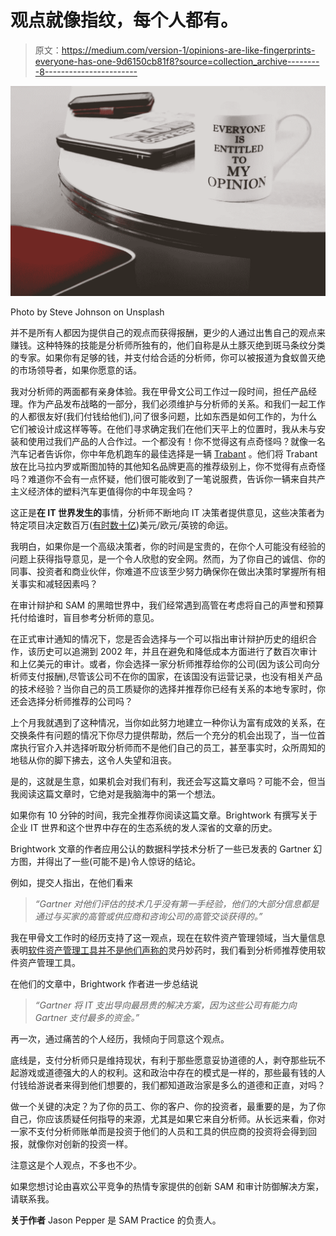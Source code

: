 # 观点就像指纹，每个人都有。

> 原文：<https://medium.com/version-1/opinions-are-like-fingerprints-everyone-has-one-9d6150cb81f8?source=collection_archive---------8----------------------->

![](img/397a25c1e08e919deb416b9c16164d1f.png)

Photo by Steve Johnson on Unsplash

并不是所有人都因为提供自己的观点而获得报酬，更少的人通过出售自己的观点来赚钱。这种特殊的技能是分析师所独有的，他们自称是从土豚灭绝到斑马条纹分类的专家。如果你有足够的钱，并支付给合适的分析师，你可以被报道为食蚁兽灭绝的市场领导者，如果你愿意的话。

我对分析师的两面都有亲身体验。我在甲骨文公司工作过一段时间，担任产品经理。作为产品发布战略的一部分，我们必须维护与分析师的关系。和我们一起工作的人都很友好(我们付钱给他们),问了很多问题，比如东西是如何工作的，为什么它们被设计成这样等等。在他们寻求确定我们在他们天平上的位置时，我从未与安装和使用过我们产品的人合作过。一个都没有！你不觉得这有点奇怪吗？就像一名汽车记者告诉你，你中年危机跑车的最佳选择是一辆 [Trabant](https://en.wikipedia.org/wiki/Trabant) 。他们将 Trabant 放在比马拉内罗或斯图加特的其他知名品牌更高的推荐级别上，你不觉得有点奇怪吗？难道你不会有一点怀疑，他们很可能收到了一笔说服费，告诉你一辆来自共产主义经济体的塑料汽车更值得你的中年现金吗？

这正是**在 IT 世界发生的**事情，分析师不断地向 IT 决策者提供意见，这些决策者为特定项目决定数百万([有时数十亿](https://www.theregister.co.uk/2019/10/26/microsoft_wins_jedi_deal))美元/欧元/英镑的命运。

我明白，如果你是一个高级决策者，你的时间是宝贵的，在你个人可能没有经验的问题上获得指导意见，是一个令人欣慰的安全网。然而，为了你自己的诚信、你的同事、投资者和商业伙伴，你难道不应该至少努力确保你在做出决策时掌握所有相关事实和减轻因素吗？

在审计辩护和 SAM 的黑暗世界中，我们经常遇到高管在考虑将自己的声誉和预算托付给谁时，盲目参考分析师的意见。

在正式审计通知的情况下，您是否会选择与一个可以指出审计辩护历史的组织合作，该历史可以追溯到 2002 年，并且在避免和降低成本方面进行了数百次审计和上亿美元的审计。或者，你会选择一家分析师推荐给你的公司(因为该公司向分析师支付报酬),尽管该公司不在你的国家，在该国没有运营记录，也没有相关产品的技术经验？当你自己的员工质疑你的选择并推荐你已经有关系的本地专家时，你还会选择分析师推荐的公司吗？

上个月我就遇到了这种情况，当你如此努力地建立一种你认为富有成效的关系，在交换条件有问题的情况下你尽力提供帮助，然后一个充分的机会出现了，当一位首席执行官介入并选择听取分析师而不是他们自己的员工，甚至事实时，众所周知的地毯从你的脚下拂去，这令人失望和沮丧。

是的，这就是生意，如果机会对我们有利，我还会写这篇文章吗？可能不会，但当我阅读这篇文章时，它绝对是我脑海中的第一个想法。

如果你有 10 分钟的时间，我完全推荐你阅读这篇文章。Brightwork 有撰写关于企业 IT 世界和这个世界中存在的生态系统的发人深省的文章的历史。

Brightwork 文章的作者应用公认的数据科学技术分析了一些已发表的 Gartner 幻方图，并得出了一些(可能不是)令人惊讶的结论。

例如，提交人指出，在他们看来

> *“Gartner 对他们评估的技术几乎没有第一手经验，他们的大部分信息都是通过与买家的高管或供应商和咨询公司的高管交谈获得的。”*

我在甲骨文工作时的经历支持了这一观点，现在在软件资产管理领域，当大量信息表明[软件资产管理工具并不是他们声称的](https://t.co/qmRmrmBTSu)灵丹妙药时，我们看到分析师推荐使用软件资产管理工具。

在他们的文章中，Brightwork 作者进一步总结说

> *“Gartner 将 IT 支出导向最昂贵的解决方案，因为这些公司有能力向 Gartner 支付最多的资金。”*

再一次，通过痛苦的个人经历，我倾向于同意这个观点。

底线是，支付分析师只是维持现状，有利于那些愿意妥协道德的人，剥夺那些玩不起游戏或道德强大的人的权利。这和政治中存在的模式是一样的，那些最有钱的人付钱给游说者来得到他们想要的，我们都知道政治家是多么的道德和正直，对吗？

做一个关键的决定？为了你的员工、你的客户、你的投资者，最重要的是，为了你自己，你应该质疑任何指导的来源，尤其是如果它来自分析师。从长远来看，你对一家不支付分析师账单而是投资于他们的人员和工具的供应商的投资将会得到回报，就像你对创新的投资一样。

注意这是个人观点，不多也不少。

如果您想讨论由喜欢公平竞争的热情专家提供的创新 SAM 和审计防御解决方案，请联系我。

**关于作者**
Jason Pepper 是 SAM Practice 的负责人。